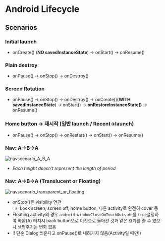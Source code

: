 # Android Lifecycle
## Scenarios
### Initial launch
- onCreate() (**NO savedInstanceState**) -> onStart() -> onResume()

### Plain destroy
- onPause() -> onStop() -> onDestroy()

### Screen Rotation
- onPause() -> onStop() -> onDestroy() -> onCreate()(**WITH savedInstanceState**) -> onStart() -> **onRestoreInstanceState()** -> onResume()

### Home button -> 재시작 (일반 launch / Recent->launch)
- onPause() -> onStop() -> onRestart() -> onStart() -> onResume()

### Nav: A->B->A
![navscenario_A_B_A](https://user-images.githubusercontent.com/57291261/101992522-55436180-3cf7-11eb-964c-683f4256d4c7.PNG)

- *Each height doesn't represent the length of period*

### Nav: A->B->A (Translucent or Floating)
![navscenario_transparent_or_floating](https://user-images.githubusercontent.com/57291261/101992544-7906a780-3cf7-11eb-92cd-d409d5dd1e5a.PNG)
- onStop()은 visibility 연관
  - Lock screen, screen off, home button, 다른 activity로 완전히 cover 등
- Floating activity의 경우 `android:windowCloseOnTouchOutside`를 `true`설정하여 바깥(A) 터치시 back button으로 이전으로 돌아간 것과 같은 효과를 줄 수 있으나 생명주기는 변화 없음
- !! 단순 Dialog 띄운다고 onPause()로 내려가지 않음(Activity일 때만!)
